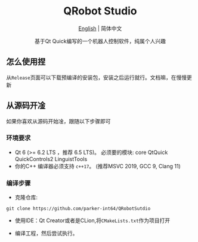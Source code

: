 <div align="center">
    <h1>QRobot Studio</h1>
</div>
<p align="center">
<a href="README.md">English</a> | 简体中文
</p>
<div align="center"><p>基于Qt Quick编写的一个机器人控制软件，纯属个人兴趣</p></div>


## 怎么使用捏

从`Release`页面可以下载预编译的安装包，安装之后运行就行。文档嘛，在慢慢更新



## 从源码开凎

如果你喜欢从源码开始凎，跟随以下步骤即可

### 环境要求

+ Qt 6 (>= 6.2 LTS ，推荐 6.5 LTS)。 必须要的模块: core QtQuick QuickControls2 LinguistTools
+ 你的C++ 编译器必须支持 `c++17`。 (推荐MSVC 2019, GCC 9, Clang 11) 

### 编译步骤

+ 克隆仓库:

```Shell
git clone https://github.com/parker-int64/QRobotSutdio
```

+ 使用IDE：Qt Creator或者是CLion,将`CMakeLists.txt`作为项目打开

+ 编译工程，然后尝试执行。